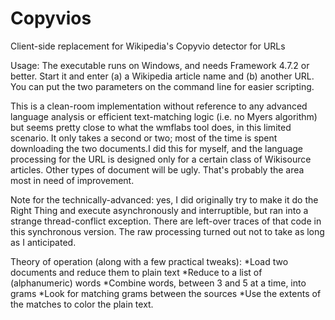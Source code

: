 # Copyvios
Client-side replacement for Wikipedia's Copyvio detector for URLs

Usage: The executable runs on Windows, and needs Framework 4.7.2 or better. Start it and enter (a) a Wikipedia article name and (b) another URL. You can put the two parameters on the command line for easier scripting.

This is a clean-room implementation without reference to any advanced language analysis or efficient text-matching logic (i.e. no Myers algorithm) but seems pretty close to what the wmflabs tool does, in this limited scenario. It only takes a second or two; most of the time is spent downloading the two documents.I did this for myself, and the language processing for the URL is designed only for a certain class of Wikisource articles. Other types of document will be ugly. That's probably the area most in need of improvement.


Note for the technically-advanced: yes, I did originally try to make it do the Right Thing and execute asynchronously and interruptible, but ran into a strange thread-conflict exception. There are left-over traces of that code in this synchronous version. The raw processing turned out not to take as long as I anticipated.

Theory of operation (along with a few practical tweaks):
*Load two documents and reduce them to plain text
*Reduce to a list of (alphanumeric) words
*Combine words, between 3 and 5 at a time, into grams
*Look for matching grams between the sources
*Use the extents of the matches to color the plain text.
